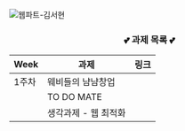 ![웹파트-김서현](https://user-images.githubusercontent.com/79238676/227775837-988526a7-6cbf-436c-a619-e7dce2d9c3ea.png)
<div align=center>

### 💕 과제 목록 💕

| Week  | 과제                                              | 링크                                                               |
| ----- | ------------------------------------------------- |------------------------------------------------------------------ |
| 1주차 | 웨비들의 냠냠창업                                   | |
|  | TO DO MATE                                    | |
|  | 생각과제 - 웹 최적화                                       ||

</div>
